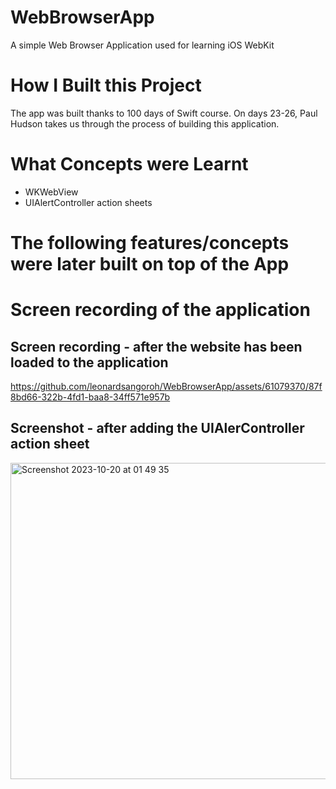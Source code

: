 # WebBrowserApp
A simple Web Browser Application used for learning iOS WebKit

# How I Built this Project
The app was built thanks to 100 days of Swift course. On days 23-26, Paul Hudson takes us through the process of building this application.

# What Concepts were Learnt
- WKWebView
- UIAlertController action sheets

# The following features/concepts were later built on top of the App


# Screen recording of the application

## Screen recording - after the website has been loaded to the application
https://github.com/leonardsangoroh/WebBrowserApp/assets/61079370/87f8bd66-322b-4fd1-baa8-34ff571e957b

## Screenshot - after adding the UIAlerController action sheet
<img width="506" alt="Screenshot 2023-10-20 at 01 49 35" src="https://github.com/leonardsangoroh/WebBrowserApp/assets/61079370/c963da2b-d692-4414-b154-44cdef39a512">
